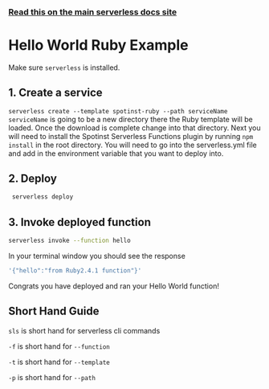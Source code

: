 <!--
title: Hello World Ruby Example
menuText: Hello World Ruby Example
description: Create a Ruby Hello World function
layout: Doc
-->

<!-- DOCS-SITE-LINK:START automatically generated  -->

### [Read this on the main serverless docs site](https://www.serverless.com/framework/docs/providers/spotinst/)

<!-- DOCS-SITE-LINK:END -->

# Hello World Ruby Example

Make sure `serverless` is installed.

## 1. Create a service

`serverless create --template spotinst-ruby --path serviceName` `serviceName` is going to be a new directory there the Ruby template will be loaded. Once the download is complete change into that directory. Next you will need to install the Spotinst Serverless Functions plugin by running `npm install` in the root directory. You will need to go into the serverless.yml file and add in the environment variable that you want to deploy into.

## 2. Deploy

```bash
 serverless deploy
```

## 3. Invoke deployed function

```bash
serverless invoke --function hello
```

In your terminal window you should see the response

```bash
'{"hello":"from Ruby2.4.1 function"}'
```

Congrats you have deployed and ran your Hello World function!

## Short Hand Guide

`sls` is short hand for serverless cli commands

`-f` is short hand for `--function`

`-t` is short hand for `--template`

`-p` is short hand for `--path`
